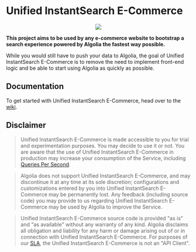 # Unified InstantSearch E-Commerce

<p align="center">
<img src="https://cl.ly/c3fa6a6b250a/Screenshot%2525202019-05-27%252520at%25252010.17.35.png" />
</p>

**This project aims to be used by any e-commerce website to bootstrap a search experience powered by Algolia the fastest way possible.**

While you would still have to push your data to Algolia, the goal of Unified InstantSearch E-Commerce is to remove the need to implement front-end logic and be able to start using Algolia as quickly as possible.

## Documentation

To get started with Unified InstantSearch E-Commerce, head over to the [wiki](https://github.com/algolia/unified-instantsearch-ecommerce/wiki).

## Disclaimer

> Unified InstantSearch E-Commerce is made accessible to you for trial and experimentation purposes. You may decide to use it or not. You are aware that the use of Unified InstantSearch E-Commerce in production may increase your consumption of the Service, including [Queries Per Second](https://www.algolia.com/doc/faq/monitoring/which-queries-are-counted-as-part-of-the-max-qps-computations/).

> Algolia does not support Unified InstantSearch E-Commerce, and may discontinue it at any time at its sole discretion; configurations and customizations entered by you into Unified InstantSearch E-Commerce may be permanently lost. Any feedback (including source code) you may provide to us regarding Unified InstantSearch E-Commerce may be used by Algolia to improve the Service.

> Unified InstantSearch E-Commerce source code is provided "as is" and "as available" without any warranty of any kind. Algolia disclaims all obligation and liability for any harm or damage arising out of or in connection with Unified InstantSearch E-Commerce. For purposes of our [SLA](https://www.algolia.com/policies/sla), the Unified InstantSearch E-Commerce is not an "API Client".
